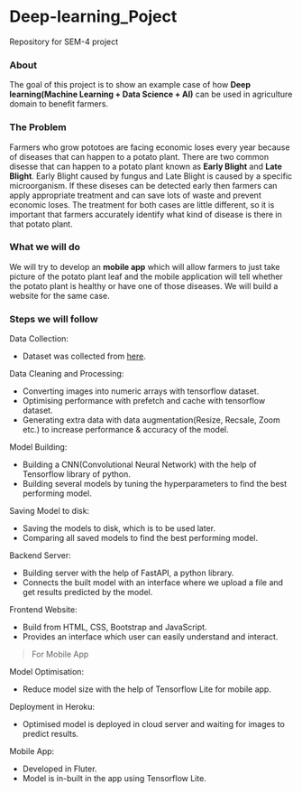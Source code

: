# Deep-learning_Poject

Repository for SEM-4 project

### **About**

The goal of this project is to show an example case of how **Deep learning(Machine Learning + Data Science + AI)** can be used in agriculture domain to benefit farmers.

### **The Problem**

Farmers who grow pototoes are facing economic loses every year because of diseases that can happen to a potato plant. There are two common disesse that can happen to a potato plant known as **Early Blight** and **Late Blight**. Early Blight caused by fungus and Late Blight is caused by a specific microorganism. If these diseses can be detected early then farmers can apply appropriate treatment and can save lots of waste and prevent economic loses. The treatment for both cases are little different, so it is important that farmers accurately identify what kind of disease is there in that potato plant.

### **What we will do**

We will try to develop an **mobile app** which will allow farmers to just take picture of the potato plant leaf and the mobile application will tell whether the potato plant is healthy or have one of those diseases. We will build a website for the same case.

### **Steps we will follow**

Data Collection:

* Dataset was collected from [here](https://www.kaggle.com/arjuntejaswi/plant-village).

Data Cleaning and Processing:

* Converting images into numeric arrays with tensorflow dataset.
* Optimising performance with prefetch and cache with tensorflow dataset.
* Generating extra data with data augmentation(Resize, Recsale, Zoom etc.) to increase performance & accuracy of the model.

Model Building:

* Building a CNN(Convolutional Neural Network) with the help of Tensorflow library of python.
* Building several models by tuning the hyperparameters to find the best performing model.

Saving Model to disk:

* Saving the models to disk, which is to be used later.
* Comparing all saved models to find the best performing model.

Backend Server:

* Building server with the help of FastAPI, a python library.
* Connects the built model with an interface where we upload a file and get results predicted by the model.

Frontend Website:

* Build from HTML, CSS, Bootstrap and JavaScript.
* Provides an interface which user can easily understand and interact.

> For Mobile App

Model Optimisation:

* Reduce model size with the help of Tensorflow Lite for mobile app.

Deployment in Heroku:

* Optimised model is deployed in cloud server and waiting for images to predict results.

Mobile App:

* Developed in Fluter.
* Model is in-built in the app using Tensorflow Lite.
